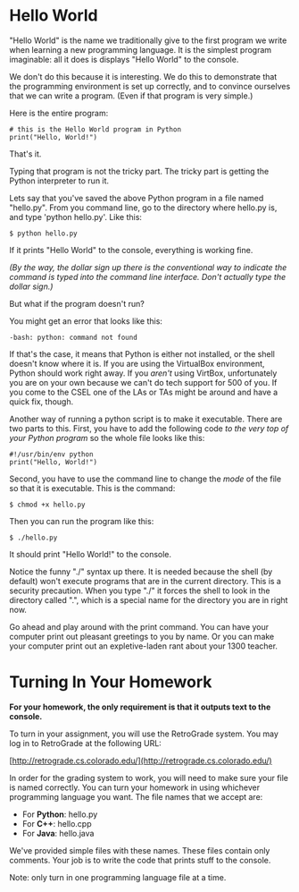 Hello World
======

"Hello World" is the name we traditionally give to the first program
we write when learning a new programming language. It is the simplest
program imaginable: all it does is displays "Hello World" to the
console.

We don't do this because it is interesting. We do this to demonstrate
that the programming environment is set up correctly, and to convince
ourselves that we can write a program. (Even if that program is very
simple.)

Here is the entire program:

	# this is the Hello World program in Python
	print("Hello, World!")
	
That's it.

Typing that program is not the tricky part. The tricky part is getting
the Python interpreter to run it. 

Lets say that you've saved the above Python program in a file named
"hello.py". From you command line, go to the directory where hello.py
is, and type 'python hello.py'. Like this:

	$ python hello.py

If it prints "Hello World" to the console, everything is working fine.

_(By the way, the dollar sign up there is the conventional way to
indicate the command is typed into the command line interface. Don't
actually type the dollar sign.)_

But what if the program doesn't run?

You might get an error that looks like this:

	-bash: python: command not found
	
If that's the case, it means that Python is either not installed, or
the shell doesn't know where it is. If you are using the VirtualBox
environment, Python should work right away. If you _aren't_ using
VirtBox, unfortunately you are on your own because we can't do tech
support for 500 of you. If you come to the CSEL one of the LAs or TAs
might be around and have a quick fix, though.

Another way of running a python script is to make it executable. There
are two parts to this. First, you have to add the following code _to
the very top of your Python program_ so the whole file looks like
this:

	#!/usr/bin/env python
	print("Hello, World!")

Second, you have to use the command line to change the _mode_ of the
file so that it is executable. This is the command:

	$ chmod +x hello.py

Then you can run the program like this:

	$ ./hello.py

It should print "Hello World!" to the console.

Notice the funny "./" syntax up there. It is needed because the shell
(by default) won't execute programs that are in the current
directory. This is a security precaution. When you type "./" it forces
the shell to look in the directory called ".", which is a special name
for the directory you are in right now.

Go ahead and play around with the print command. You can have your
computer print out pleasant greetings to you by name. Or you can make
your computer print out an expletive-laden rant about your 1300
teacher. 

Turning In Your Homework
=========

__For your homework, the only requirement is that it outputs text to
the console.__

To turn in your assignment, you will use the RetroGrade
system. You may log in to RetroGrade at the following URL:

[http://retrograde.cs.colorado.edu/](http://retrograde.cs.colorado.edu/)

In order for the grading system to work, you will need to make sure
your file is named correctly. You can turn your homework in using
whichever programming language you want. The file names that we accept
are:

- For __Python__: hello.py
- For __C++__: hello.cpp
- For __Java__: hello.java

We've provided simple files with these names. These files contain only
comments. Your job is to write the code that prints stuff to the
console.

Note: only turn in one programming language file at a time. 
